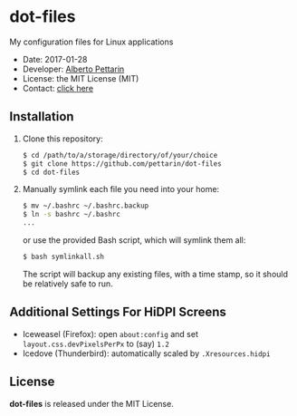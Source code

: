 # dot-files

My configuration files for Linux applications

* Date: 2017-01-28
* Developer: [Alberto Pettarin](http://www.albertopettarin.it/)
* License: the MIT License (MIT)
* Contact: [click here](http://www.albertopettarin.it/contact.html)


## Installation

1. Clone this repository:

    ```bash
    $ cd /path/to/a/storage/directory/of/your/choice
    $ git clone https://github.com/pettarin/dot-files
    $ cd dot-files
    ```

2. Manually symlink each file you need into your home:

    ```bash
    $ mv ~/.bashrc ~/.bashrc.backup
    $ ln -s bashrc ~/.bashrc
    ...
    ```

    or use the provided Bash script, which will symlink them all:

    ```bash
    $ bash symlinkall.sh
    ```

    The script will backup any existing files, with a time stamp,
    so it should be relatively safe to run.


## Additional Settings For HiDPI Screens

* Iceweasel (Firefox): open ``about:config`` and set ``layout.css.devPixelsPerPx`` to (say) ``1.2``
* Icedove (Thunderbird): automatically scaled by ``.Xresources.hidpi``


## License

**dot-files** is released under the MIT License.

